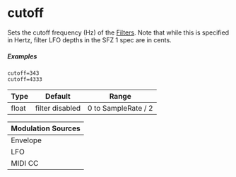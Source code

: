 ---
---
# cutoff

Sets the cutoff frequency (Hz) of the [Filters](/types/filter).
Note that while this is specified in Hertz,
filter LFO depths in the SFZ 1 spec are in cents.

##### Examples

```
cutoff=343
cutoff=4333
```

| Type    | Default         | Range               |
| ---     | ---             | ---                 |
| float   | filter disabled | 0 to SampleRate / 2 |

|     Modulation Sources      |
|           ---               |
| Envelope | ✓ | fileg_depth  |
| LFO      | ✓ | fillfo_depth |
| MIDI CC  | ✓ | cutoff_ccN   |
